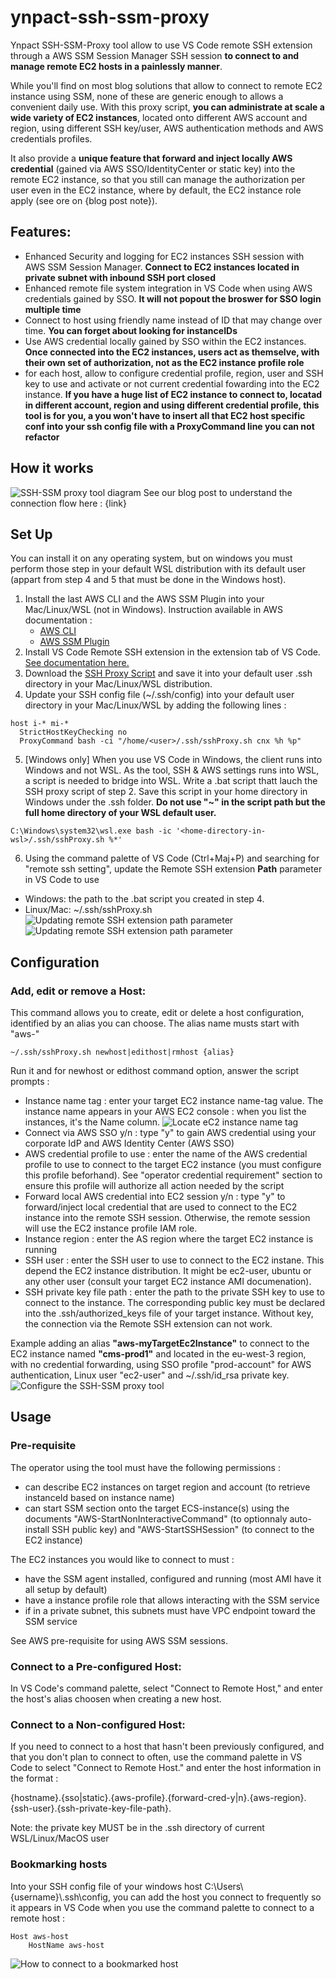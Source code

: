 # ynpact-ssh-ssm-proxy
Ynpact SSH-SSM-Proxy tool allow to use VS Code remote SSH extension through a AWS SSM Session Manager SSH session **to connect to and manage remote EC2 hosts in a painlessly manner**.

While you'll find on most blog solutions that allow to connect to remote EC2 instance using SSM, none of these are generic enough to allows a convenient daily use. With this proxy script, **you can administrate at scale a wide variety of EC2 instances**, located onto different AWS account and region, using different SSH key/user, AWS authentication methods and AWS credentials profiles.

It also provide a **unique feature that forward and inject locally AWS credential** (gained via AWS SSO/IdentityCenter or static key) into the remote EC2 instance, so that you still can manage the authorization per user even in the EC2 instance, where by default, the EC2 instance role  apply (see ore on {blog post note}).

## Features:
- Enhanced Security and logging for EC2 instances SSH session with AWS SSM Session Manager.
  **Connect to EC2 instances located in private subnet with inbound SSH port closed**
- Enhanced remote file system integration in VS Code when using AWS credentials gained by SSO. **It will not popout the broswer for SSO login multiple time**
- Connect to host using friendly name instead of ID that may change over time. **You can forget about looking for instanceIDs**
- Use AWS credential locally gained by SSO within the EC2 instances. **Once connected into the EC2 instances, users act as themselve, with their own set of authorization, not as the EC2 instance profile role**
- for each host, allow to configure credential profile, region, user and SSH key to use and activate or not current credential fowarding into the EC2 instance. **If you have a huge list of EC2 instance to connect to, locatad in different account, region and using different credential profile, this tool is for you, a you won't have to insert all that EC2 host specific conf into your ssh config file with a ProxyCommand line you can not refactor**

## How it works
![SSH-SSM proxy tool diagram](doc/ssh-ssm.png)
See our blog post to understand the connection flow here : {link}

## Set Up
You can install it on any operating system, but on windows you must perform those step in your default WSL distribution with its default user (appart from step 4 and 5 that must be done in the Windows host).
1) Install the last AWS CLI and the AWS SSM Plugin into your Mac/Linux/WSL (not in Windows). Instruction available in AWS documentation :
   - [AWS CLI](https://docs.aws.amazon.com/cli/latest/userguide/getting-started-install.html)
   - [AWS SSM Plugin](https://docs.aws.amazon.com/systems-manager/latest/userguide/session-manager-working-with-install-plugin.html)
2) Install VS Code Remote SSH extension in the extension tab of VS Code. [See documentation here.](https://code.visualstudio.com/docs/remote/remote-overview)
3) Download the [SSH Proxy Script](src/sshProxy.sh) and save it into your default user .ssh directory in your Mac/Linux/WSL distribution.
4) Update your SSH config file (~/.ssh/config) into your default user directory in your Mac/Linux/WSL by adding the following lines :
```
host i-* mi-*
  StrictHostKeyChecking no
  ProxyCommand bash -ci "/home/<user>/.ssh/sshProxy.sh cnx %h %p"
```
5) [Windows only] When you use VS Code in Windows, the client runs into Windows and not WSL. As the tool, SSH & AWS settings runs into WSL, a script is needed to bridge into WSL.
Write a .bat script thatt lauch the SSH proxy script of step 2. Save this script in your home directory in Windows under the .ssh folder. **Do not use "~" in the script path but the full home directory of your WSL default user.**
```
C:\Windows\system32\wsl.exe bash -ic '<home-directory-in-wsl>/.ssh/sshProxy.sh %*'
```
6) Using the command palette of VS Code (Ctrl+Maj+P) and searching for "remote ssh setting", update the Remote SSH extension **Path** parameter in VS Code to use
- Windows: the path to the .bat script you created in step 4.
- Linux/Mac: ~/.ssh/sshProxy.sh
![Updating remote SSH extension path parameter](doc/remote-ssh-settings.png)
![Updating remote SSH extension path parameter](doc/path-param.png)

## Configuration
### Add, edit or remove a Host:
This command allows you to create, edit or delete a host configuration, identified by an alias you can choose. The alias name musts start with "aws-"
```
~/.ssh/sshProxy.sh newhost|edithost|rmhost {alias}
```
Run it and for newhost or edithost command option, answer the script prompts :
- Instance name tag : enter your target EC2 instance name-tag value. The instance name appears in your AWS EC2 console : when you list the instances, it's the Name column.
![Locate eC2 instance name tag](doc/name-tag.png)
- Connect via AWS SSO y/n : type "y" to gain AWS credential using your corporate IdP and AWS Identity Center (AWS SSO)
- AWS credential profile to use : enter the name of the AWS credential profile to use to connect to the target EC2 instance (you must configure this profile beforhand). See "operator credential requirement" section to ensure this profile will authorize all action needed by the script
- Forward local AWS credential into EC2 session y/n : type "y" to forward/inject local credential that are used to connect to the EC2 instance into the remote SSH session. Otherwise, the remote session will use the EC2 instance profile IAM role.
- Instance region : enter the AS region where the target EC2 instance is running
- SSH user : enter the SSH user to use to connect to the EC2 instane. This depend the EC2 instance distribution. It might be ec2-user, ubuntu or any other user (consult your target EC2 instance AMI documenation).
- SSH private key file path : enter the path to the private SSH key to use to connect to the instance. The corresponding public key must be declared into the .ssh/authorized_keys file of your target instance. Without key, the connection via the Remote SSH extension can not work.

Example adding an alias **"aws-myTargetEc2Instance"** to connect to the EC2 instance named **"cms-prod1"** and located in the eu-west-3 region, with no credential forwarding, using SSO profile "prod-account" for AWS authentication, Linux user "ec2-user" and ~/.ssh/id_rsa private key.
![Configure the SSH-SSM proxy tool](doc/conf.png)

## Usage
### Pre-requisite
The operator using the tool must have the following permissions :
- can describe EC2 instances on target region and account (to retrieve instanceId based on instance name)
- can start SSM section onto the target ECS-instance(s) using the documents "AWS-StartNonInteractiveCommand" (to optionnaly auto-install SSH public key) and "AWS-StartSSHSession" (to connect to the EC2 instance)

The EC2 instances you would like to connect to must :
- have the SSM agent installed, configured and running (most AMI have it all setup by default)
- have a instance profile role that allows interacting with the SSM service
- if in a private subnet, this subnets must have VPC endpoint toward the SSM service

See AWS pre-requisite for using AWS SSM sessions.
### Connect to a Pre-configured Host:
In VS Code's command palette, select "Connect to Remote Host," and enter the host's alias choosen when creating a new host.
### Connect to a Non-configured Host:
If you need to connect to a host that hasn't been previously configured, and that you don't plan to connect to often, use the command palette in VS Code to select "Connect to Remote Host." and enter the host information in the format :

{hostname}.{sso|static}.{aws-profile}.{forward-cred-y|n}.{aws-region}.{ssh-user}.{ssh-private-key-file-path}.

Note: the private key MUST be in the .ssh directory of current WSL/Linux/MacOS user
### Bookmarking hosts
Into your SSH config file of your windows host C:\Users\\{username}\\.ssh\config, you can add the host you connect to frequently so it appears in VS Code when you use the command palette to connect to a remote host : 
```
Host aws-host
    HostName aws-host
```
![How to connect to a bookmarked host](doc/bookmarking.png)

